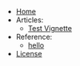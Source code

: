 * [Home](/)
* Articles: 
  - [Test Vignette](vignettes/test.md)
* Reference: 
  - [hello](man/hello)
* [License](LICENSE.md)

